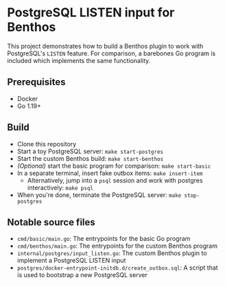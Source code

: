 # PostgreSQL LISTEN input for Benthos

This project demonstrates how to build a Benthos plugin to work with PostgreSQL's `LISTEN` feature. For comparison, a barebones Go program is included which implements the same functionality.

## Prerequisites

- Docker
- Go 1.19+

## Build

- Clone this repository
- Start a toy PostgreSQL server: `make start-postgres`
- Start the custom Benthos build: `make start-benthos`
- _(Optional)_ start the basic program for comparison: `make start-basic`
- In a separate terminal, insert fake outbox items: `make insert-item`
  - Alternatively, jump into a `psql` session and work with postgres interactively: `make psql`
- When you're done, terminate the PostgreSQL server: `make stop-postgres`

## Notable source files

- `cmd/basic/main.go`: The entrypoints for the basic Go program
- `cmd/benthos/main.go`: The entrypoints for the custom Benthos program
- `internal/postgres/input_listen.go`: The custom Benthos plugin to implement a PostgreSQL LISTEN input
- `postgres/docker-entrypoint-initdb.d/create_outbox.sql`: A script that is used to bootstrap a new PostgreSQL server
